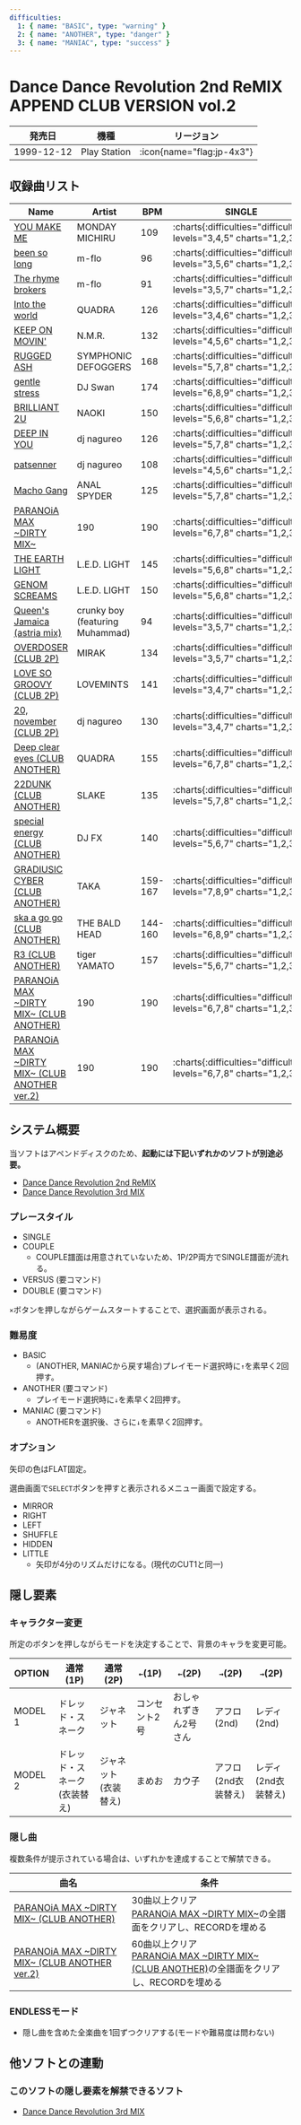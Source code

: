 ```yaml
---
difficulties:
  1: { name: "BASIC", type: "warning" }
  2: { name: "ANOTHER", type: "danger" }
  3: { name: "MANIAC", type: "success" }
---
```


# Dance Dance Revolution 2nd ReMIX APPEND CLUB VERSION vol.2

|発売日|機種|リージョン|
|------|----|---------|
|1999-12-12|Play Station| :icon{name="flag:jp-4x3"}|

## 収録曲リスト

|Name|Artist|BPM|SINGLE|DOUBLE|
|----|------|---|------|------|
|[YOU MAKE ME](/playstation-jp/club-vol2/you-make-me)|MONDAY MICHIRU|109| :charts{:difficulties="difficulties" levels="3,4,5" charts="1,2,3"}| :charts{:difficulties="difficulties" levels="4,5" charts="1,2"}|
|[been so long](/playstation-jp/club-vol2/been-so-long)|m-flo|96| :charts{:difficulties="difficulties" levels="3,5,6" charts="1,2,3"}| :charts{:difficulties="difficulties" levels="3,6" charts="1,2"}|
|[The rhyme brokers](/playstation-jp/club-vol2/the-rhyme-brokers)|m-flo|91| :charts{:difficulties="difficulties" levels="3,5,7" charts="1,2,3"}| :charts{:difficulties="difficulties" levels="5,7" charts="1,2"}|
|[Into the world](/playstation-jp/club-vol2/into-the-world)|QUADRA|126| :charts{:difficulties="difficulties" levels="3,4,6" charts="1,2,3"}| :charts{:difficulties="difficulties" levels="4,6" charts="1,2"}|
|[KEEP ON MOVIN'](/playstation-jp/2nd/keep-on-movin)|N.M.R.|132| :charts{:difficulties="difficulties" levels="4,5,6" charts="1,2,3"}| :charts{:difficulties="difficulties" levels="4,6" charts="1,2"}|
|[RUGGED ASH](/playstation-jp/club-vol2/rugged-ash)|SYMPHONIC DEFOGGERS|168| :charts{:difficulties="difficulties" levels="5,7,8" charts="1,2,3"}| :charts{:difficulties="difficulties" levels="5,7" charts="1,2"}|
|[gentle stress](/playstation-jp/club-vol2/gentle-stress)|DJ Swan|174| :charts{:difficulties="difficulties" levels="6,8,9" charts="1,2,3"}| :charts{:difficulties="difficulties" levels="6,8" charts="1,2"}|
|[BRILLIANT 2U](/playstation-jp/2nd/brilliant-2u)|NAOKI|150| :charts{:difficulties="difficulties" levels="5,6,8" charts="1,2,3"}| :charts{:difficulties="difficulties" levels="5,7" charts="1,2"}|
|[DEEP IN YOU](/playstation-jp/club-vol2/deep-in-you)|dj nagureo|126| :charts{:difficulties="difficulties" levels="5,7,8" charts="1,2,3"}| :charts{:difficulties="difficulties" levels="5,8" charts="1,2"}|
|[patsenner](/playstation-jp/club-vol2/patsenner)|dj nagureo|108| :charts{:difficulties="difficulties" levels="4,5,6" charts="1,2,3"}| :charts{:difficulties="difficulties" levels="5,7" charts="1,2"}|
|[Macho Gang](/playstation-jp/club-vol2/macho-gang)|ANAL SPYDER|125| :charts{:difficulties="difficulties" levels="5,7,8" charts="1,2,3"}| :charts{:difficulties="difficulties" levels="7,8" charts="1,2"}|
|[PARANOiA MAX \~DIRTY MIX\~](/playstation-jp/1st/paranoia-max)|190|190| :charts{:difficulties="difficulties" levels="6,7,8" charts="1,2,3"}| :charts{:difficulties="difficulties" levels="7,9" charts="1,2"}|
|[THE EARTH LIGHT](/playstation-jp/club-vol2/the-earth-light)|L.E.D. LIGHT|145| :charts{:difficulties="difficulties" levels="5,6,8" charts="1,2,3"}| :charts{:difficulties="difficulties" levels="6,8" charts="1,2"}|
|[GENOM SCREAMS](/playstation-jp/club-vol2/genom-screams)|L.E.D. LIGHT|150| :charts{:difficulties="difficulties" levels="5,6,8" charts="1,2,3"}| :charts{:difficulties="difficulties" levels="6,8" charts="1,2"}|
|[Queen's Jamaica (astria mix)](/playstation-jp/club-vol2/queens-jamaica)|crunky boy (featuring Muhammad)|94| :charts{:difficulties="difficulties" levels="3,5,7" charts="1,2,3"}| :charts{:difficulties="difficulties" levels="4,7" charts="1,2"}|
|[OVERDOSER (CLUB 2P)](/playstation-jp/club-vol2/overdoser-2p)|MIRAK|134| :charts{:difficulties="difficulties" levels="3,5,7" charts="1,2,3"}| :charts{:difficulties="difficulties" levels="4,7" charts="1,2"}|
|[LOVE SO GROOVY (CLUB 2P)](/playstation-jp/club-vol2/love-so-groovy-2p)|LOVEMINTS|141| :charts{:difficulties="difficulties" levels="3,4,7" charts="1,2,3"}| :charts{:difficulties="difficulties" levels="4,7" charts="1,2"}|
|[20, november (CLUB 2P)](/playstation-jp/club-vol2/20-november-2p)|dj nagureo|130| :charts{:difficulties="difficulties" levels="3,4,7" charts="1,2,3"}| :charts{:difficulties="difficulties" levels="4,7" charts="1,2"}|
|[Deep clear eyes (CLUB ANOTHER)](/playstation-jp/club-vol2/deep-clear-eyes-another)|QUADRA|155| :charts{:difficulties="difficulties" levels="6,7,8" charts="1,2,3"}| :charts{:difficulties="difficulties" levels="6,7" charts="1,2"}|
|[22DUNK (CLUB ANOTHER)](/playstation-jp/club-vol2/22dunk-another)|SLAKE|135| :charts{:difficulties="difficulties" levels="5,7,8" charts="1,2,3"}| :charts{:difficulties="difficulties" levels="5,8" charts="1,2"}|
|[special energy (CLUB ANOTHER)](/playstation-jp/club-vol2/special-energy-another)|DJ FX|140| :charts{:difficulties="difficulties" levels="5,6,7" charts="1,2,3"}| :charts{:difficulties="difficulties" levels="6,7" charts="1,2"}|
|[GRADIUSIC CYBER (CLUB ANOTHER)](/playstation-jp/club-vol2/gradiusic-cyber-another)|TAKA|159-167| :charts{:difficulties="difficulties" levels="7,8,9" charts="1,2,3"}| :charts{:difficulties="difficulties" levels="7,9" charts="1,2"}|
|[ska a go go (CLUB ANOTHER)](/playstation-jp/club-vol2/ska-a-go-go-another)|THE BALD HEAD|144-160| :charts{:difficulties="difficulties" levels="6,8,9" charts="1,2,3"}| :charts{:difficulties="difficulties" levels="6,8" charts="1,2"}|
|[R3 (CLUB ANOTHER)](/playstation-jp/club-vol2/r3-another)|tiger YAMATO|157| :charts{:difficulties="difficulties" levels="5,6,7" charts="1,2,3"}| :charts{:difficulties="difficulties" levels="6,8" charts="1,2"}|
|[PARANOiA MAX \~DIRTY MIX\~ (CLUB ANOTHER)](/playstation-jp/1st/paranoia-max)|190|190| :charts{:difficulties="difficulties" levels="6,7,8" charts="1,2,3"}| :charts{:difficulties="difficulties" levels="7,9" charts="1,2"}|
|[PARANOiA MAX \~DIRTY MIX\~ (CLUB ANOTHER ver.2)](/playstation-jp/1st/paranoia-max)|190|190| :charts{:difficulties="difficulties" levels="6,7,8" charts="1,2,3"}| :charts{:difficulties="difficulties" levels="7,9" charts="1,2"}|

## システム概要

当ソフトはアペンドディスクのため、**起動には下記いずれかのソフトが別途必要。**

- [Dance Dance Revolution 2nd ReMIX](/playstation-jp/2nd)
- [Dance Dance Revolution 3rd MIX](/playstation-jp/3rd)

### プレースタイル

- SINGLE
- COUPLE
  - COUPLE譜面は用意されていないため、1P/2P両方でSINGLE譜面が流れる。
- VERSUS (要コマンド)
- DOUBLE (要コマンド)

`×`ボタンを押しながらゲームスタートすることで、選択画面が表示される。

### 難易度

- BASIC
  - (ANOTHER, MANIACから戻す場合)プレイモード選択時に`↑`を素早く2回押す。
- ANOTHER (要コマンド)
  - プレイモード選択時に`↓`を素早く2回押す。
- MANIAC (要コマンド)
  - ANOTHERを選択後、さらに`↓`を素早く2回押す。

### オプション

矢印の色はFLAT固定。

選曲画面で`SELECT`ボタンを押すと表示されるメニュー画面で設定する。

- MIRROR
- RIGHT
- LEFT
- SHUFFLE
- HIDDEN
- LITTLE
  - 矢印が4分のリズムだけになる。(現代のCUT1と同一)

## 隠し要素

### キャラクター変更

所定のボタンを押しながらモードを決定することで、背景のキャラを変更可能。

|OPTION|通常(1P)|通常(2P)|`←`(1P)|`←`(2P)|`→`(2P)|`→`(2P)|
|------|--------|--------|----------------|----------------|----------------|----------------|
|MODEL 1|ドレッド・スネーク|ジャネット|コンセント2号|おしゃれずきん2号さん|アフロ(2nd)|レディ(2nd)|
|MODEL 2|ドレッド・スネーク(衣装替え)|ジャネット(衣装替え)|まめお|カウ子|アフロ(2nd衣装替え)|レディ(2nd衣装替え)|

### 隠し曲

複数条件が提示されている場合は、いずれかを達成することで解禁できる。

|曲名|条件|
|----|----|
|[PARANOiA MAX \~DIRTY MIX\~ (CLUB ANOTHER)](/playstation-jp/1st/paranoia-max)|30曲以上クリア<br/>[PARANOiA MAX \~DIRTY MIX\~](/playstation-jp/1st/paranoia-max)の全譜面をクリアし、RECORDを埋める|
|[PARANOiA MAX \~DIRTY MIX\~ (CLUB ANOTHER ver.2)](/playstation-jp/1st/paranoia-max)|60曲以上クリア<br/>[PARANOiA MAX \~DIRTY MIX\~ (CLUB ANOTHER)](/playstation-jp/1st/paranoia-max)の全譜面をクリアし、RECORDを埋める|

### ENDLESSモード

- 隠し曲を含めた全楽曲を1回ずつクリアする(モードや難易度は問わない)

## 他ソフトとの連動

### このソフトの隠し要素を解禁できるソフト

- [Dance Dance Revolution 3rd MIX](/playstation-jp/3rd)
